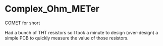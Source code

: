 # Complex_Ohm_METer
COMET for short

Had a bunch of THT resistors so I took a minute to design (over-design) a simple PCB to quickly measure the value of those resistors. 


